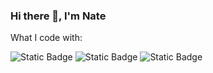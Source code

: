 ### Hi there 👋, I'm Nate

What I code with:

![Static Badge](https://img.shields.io/badge/C%2B%2B-%2300599C?logo=cplusplus) ![Static Badge](https://img.shields.io/badge/C%23-%23512BD4?logo=csharp) ![Static Badge](https://img.shields.io/badge/Python-white?logo=python&logoColor=blue)





<!--
**NateEbling/NateEbling** is a ✨ _special_ ✨ repository because its `README.md` (this file) appears on your GitHub profile.

Here are some ideas to get you started:

- 🔭 I’m currently working on ...
- 🌱 I’m currently learning ...
- 👯 I’m looking to collaborate on ...
- 🤔 I’m looking for help with ...
- 💬 Ask me about ...
- 📫 How to reach me: ...
- 😄 Pronouns: ...
- ⚡ Fun fact: ...
-->
